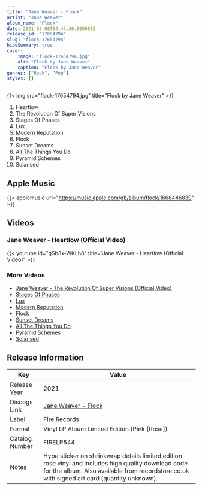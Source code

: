```yaml
---
title: "Jane Weaver - Flock"
artist: "Jane Weaver"
album_name: "Flock"
date: 2021-03-08T04:43:36.000000Z
release_id: "17654794"
slug: "flock-17654794"
hideSummary: true
cover:
    image: "flock-17654794.jpg"
    alt: "Flock by Jane Weaver"
    caption: "Flock by Jane Weaver"
genres: ["Rock", "Pop"]
styles: []
---
```


{{< img src="flock-17654794.jpg" title="Flock by Jane Weaver" >}}

<!-- section break -->

1. Heartlow
2. The Revolution Of Super Visions
3. Stages Of Phases
4. Lux
5. Modern Reputation
6. Flock
7. Sunset Dreams
8. All The Things You Do
9. Pyramid Schemes
10. Solarised

<!-- section break -->




## Apple Music
{{< applemusic url="https://music.apple.com/gb/album/flock/1668446839" >}}





## Videos
### Jane Weaver - Heartlow (Official Video)
{{< youtube id="gSb3x-WKLh8" title="Jane Weaver - Heartlow (Official Video)" >}}<br>

### More Videos

- [Jane Weaver - The Revolution Of Super Visions (Official Video)](https://www.youtube.com/watch?v=Zop_79wxs6M)
- [Stages Of Phases](https://www.youtube.com/watch?v=-2fmLoa6jwc)
- [Lux](https://www.youtube.com/watch?v=gVsw8943ego)
- [Modern Reputation](https://www.youtube.com/watch?v=Ty4rkqddcQY)
- [Flock](https://www.youtube.com/watch?v=XfeRoGIXpvE)
- [Sunset Dreams](https://www.youtube.com/watch?v=2DrxgWCsYkY)
- [All The Things You Do](https://www.youtube.com/watch?v=MUn_De7Mw8A)
- [Pyramid Schemes](https://www.youtube.com/watch?v=AWVt8c4ju40)
- [Solarised](https://www.youtube.com/watch?v=IOMq26ygSAQ)


## Release Information
|  Key           | Value                                                |
| ---------------| ---------------------------------------------------- |
| Release Year   | 2021                                   |
| Discogs Link   | [Jane Weaver - Flock](https://www.discogs.com/release/17654794-Jane-Weaver-Flock) |
| Label          | Fire Records |
| Format         | Vinyl LP Album Limited Edition (Pink [Rose]) |
| Catalog Number | FIRELP544 |
| Notes | Hype sticker on shrinkwrap details limited edition rose vinyl and includes high quality download code for the album.  Also available from recordstore.co.uk with signed art card (quantity unknown). |